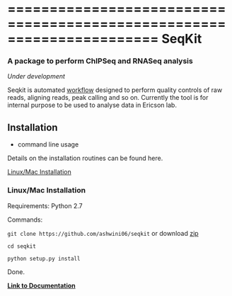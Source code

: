 ======================================================================
SeqKit
======================================================================

### A package to perform ChIPSeq and RNASeq analysis
*Under development*

Seqkit is automated [workflow](https://github.com/ashwini06/seqkit/blob/master/misc/SeqKit_workflow.pdf) designed to perform quality controls of raw reads, aligning reads, peak calling and  so on.
Currently the tool is for internal purpose to be used to analyse data in Ericson lab.

<a name="installation"/></a>
Installation
---------------
* command line usage

Details on the installation routines can be found here.

[Linux/Mac Installation](#general)

<a name="general"/></a>
### Linux/Mac Installation

Requirements:
Python 2.7

Commands:

`git clone https://github.com/ashwini06/seqkit`
or download [zip](https://github.com/ashwini06/seqkit/archive/master.zip)

`cd seqkit`

`python setup.py install`

Done.

 **[Link to Documentation](https://github.com/ashwini06/seqkit/blob/master/misc/Documentation.md#setup-requirements)**
